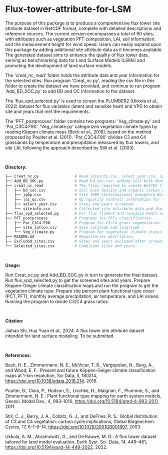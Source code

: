 # Flux-tower-attribute-for-LSM


The purpose of this package is to produce a comprehensive flux tower site attribute dataset in NetCDF format, complete with detailed descriptions and reference sources. The current version encompasses a total of 90 sites, with attributes such as vegetation PFT composition, LAI, soil information, and the measurement height for wind speed. Users can easily expand upon this package by adding additional site attribute data as it becomes available. The generated dataset aims to enhance the quality of flux tower data, serving as benchmarking data for Land Surface Models (LSMs) and promoting the development of land surface models.

The 'creat_nc_read' folder holds the attribute data and year information for the selected sites. Run program 'Creat_nc.py', reading the csv file in this folder to create the dataset we have provided, and continue to run program 'Add_BD_SOC.py' to add BD and OC information to the dataset.

The 'flux_vpd_selected.py' is used to screen the PLUMBER2 (Ukkola et al., 2022) dataset for flux variables (latent and sensible heat) and VPD to obtain site and years that met the requirements.

The 'PFT_postprocess' folder contains two programs: 'Veg_climate.py' and 'Par_C3C4.F90'. 'Veg_climate.py' categorizes vegetation climate types by reading Köppen climate maps (Beck et al., 2018), based on the method proposed by Poulter et al. (2011). 'Par_C3C4.F90' divides C3 and C4 grasslands by temperature and precipitation measured by flux towers, and site LAI, following the approach described by Still et al. (2003).


<br>

**Directory:**
```bash
├── Creat_nc.py                # Read siteinfo.csv, select_year.csv, igbp.csv and lai_qc.csv files to create NetCDF files.
├── Add_BD_SOC.py              # Read bd_soc.csv, adding soil bulk density and organic carbon concentration data to the NetCDF files.
├── creat_nc_read              # The files required to create NetCDF files. 
│   ├── bd_soc.csv             # Soil bulk density and organic carbon concentration, and their reference sources.
│   ├── igbp.csv               # Site IGBP (International Geosphere–Biosphere Programme) classifications. 
│   ├── lai_qc.csv             # QC (quality control) information for site LAI. 
│   ├── select_year.csv        # Sites and years screened.
│   └── siteinfo.csv           # Collected site attribute data and their reference sources.
├── flux_vpd_selected.py       # For flux (latent and sensible heat) and VPD (vapor pressure deficit) screening.
├── PFT_postprocess            # Programs for PFTs classification. 
│   ├── Par_C3C4.F90           # Program for C3/C4 grass segmentation.
│   ├── site_latlon.csv        # Site latitude and longitude
│   └── Veg_climate.py         # Program for vegetation climate classification.
├── README.md                  # Repositories description.
├── Excluded_sites.csv         # Sites and years excluded after screening and the reasons. 
└── Selected_sites.csv         # Compliant sites and years. 
```

<br>

**Usage:** 

Run Creat_nc.py and Add_BD_SOC.py in turn to generate the final dataset.
Run flux_vpd_selected.py to get the screened sites and years.
Prepare Köppen-Geiger climate classification maps and run the program to get the vegetation climate type.
Prepare site percent plant functional type cover (PCT_PFT), monthly average precipitation, air temperature, and LAI values. Running the program to divide C3/C4 grass ratios.

<br>

**Citation:**

Jiahao Shi, Hua Yuan et al., 2024. A flux tower site attribute dataset intended for land surface modeling. To be submitted.

<br>

**References:**

Beck, H. E., Zimmermann, N. E., McVicar, T. R., Vergopolan, N., Berg, A., and Wood, E. F.: Present and future Köppen-Geiger climate classification maps at 1-km resolution, Sci Data, 5, 180214, https://doi.org/10.1038/sdata.2018.214, 2018.

Poulter, B., Ciais, P., Hodson, E., Lischke, H., Maignan, F., Plummer, S., and Zimmermann, N. E.: Plant functional type mapping for earth system models, Geosci. Model Dev., 4, 993–1010, https://doi.org/10.5194/gmd-4-993-2011, 2011.

Still, C. J., Berry, J. A., Collatz, G. J., and DeFries, R. S.: Global distribution of C3 and C4 vegetation: carbon cycle implications, Global Biogeochem. Cycles, 17, 6-1-6–14, https://doi.org/10.1029/2001GB001807, 2003.

Ukkola, A. M., Abramowitz, G., and De Kauwe, M. G.: A flux tower dataset tailored for land model evaluation, Earth Syst. Sci. Data, 14, 449–461, https://doi.org/10.5194/essd-14-449-2022, 2022.
